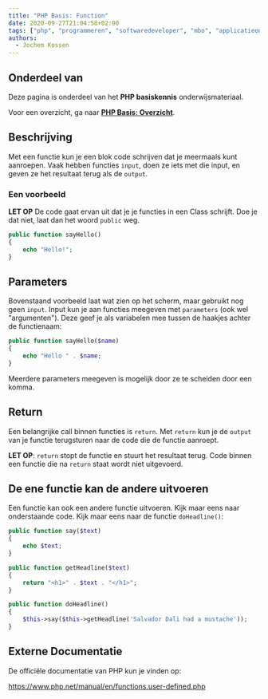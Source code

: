 ```yaml
---
title: "PHP Basis: Function"
date: 2020-09-27T21:04:58+02:00
tags: ["php", "programmeren", "softwaredeveloper", "mbo", "applicatieontwikkelaar", "25604", "25187"]
authors:
  - Jochem Kossen
---
```


## Onderdeel van
Deze pagina is onderdeel van het **PHP basiskennis**
onderwijsmateriaal.

Voor een overzicht, ga naar **[PHP Basis: Overzicht](../php-basis)**.

## Beschrijving

Met een functie kun je een blok code schrijven dat je meermaals kunt
aanroepen. Vaak hebben functies `input`, doen ze iets met die input,
en geven ze het resultaat terug als de `output`.

### Een voorbeeld

**LET OP** De code gaat ervan uit dat je je functies in een Class
schrijft. Doe je dat niet, laat dan het woord `public` weg.

```php
public function sayHello()
{
    echo "Hello!";
}
```

## Parameters

Bovenstaand voorbeeld laat wat zien op het scherm, maar gebruikt nog
geen `input`. Input kun je aan functies meegeven met `parameters` (ook
wel "argumenten"). Deze geef je als variabelen mee tussen de haakjes
achter de functienaam:

```php
public function sayHello($name)
{
    echo "Hello " . $name;
}
```

Meerdere parameters meegeven is mogelijk door ze te scheiden door een
komma.

## Return

Een belangrijke call binnen functies is `return`. Met `return` kun je
de `output` van je functie terugsturen naar de code die de functie
aanroept.

**LET OP**: `return` stopt de functie en stuurt het resultaat
terug. Code binnen een functie die na `return` staat wordt niet
uitgevoerd.

## De ene functie kan de andere uitvoeren

Een functie kan ook een andere functie uitvoeren. Kijk maar eens naar
onderstaande code. Kijk maar eens naar de functie `doHeadline()`:

```php
public function say($text)
{
    echo $text;
}

public function getHeadline($text)
{
    return "<h1>" . $text . "</h1>";
}

public function doHeadline()
{
    $this->say($this->getHeadline('Salvador Dali had a mustache'));
}
```

## Externe Documentatie

De officiële documentatie van PHP kun je vinden op:

https://www.php.net/manual/en/functions.user-defined.php

